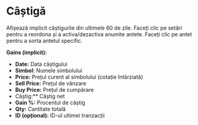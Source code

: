 # **Câștigă**

Afișează implicit câștigurile din ultimele 60 de zile.
Faceți clic pe setări pentru a reordona și a activa/dezactiva anumite antete.
Faceți clic pe antet pentru a sorta antetul specific.

**Gains (implicit):**
- **Date:** Data câștigului
- **Simbol:** Numele simbolului
- **Price:** Prețul curent al simbolului (cotație întârziată)
- **Sell Price:** Prețul de vânzare
- **Buy Price:** Prețul de cumpărare
- Câștig:** Câștig net
- **Gain %:** Procentul de câștig
- **Qty:** Cantitate totală
- **ID (opțional):** ID-ul ultimei tranzacții